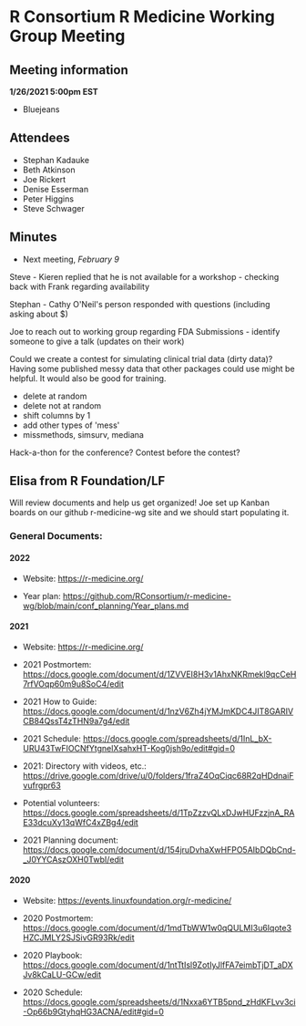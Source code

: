 # R Consortium R Medicine Working Group Meeting 

## Meeting information

**1/26/2021 5:00pm EST**

* Bluejeans

## Attendees

* Stephan Kadauke
* Beth Atkinson
* Joe Rickert
* Denise Esserman
* Peter Higgins
* Steve Schwager


## Minutes 

* Next meeting, *February 9* 

Steve - Kieren replied that he is not available for a workshop
      - checking back with Frank regarding availability
      
Stephan - Cathy O'Neil's person responded with questions (including asking about $)

Joe to reach out to working group regarding FDA Submissions - identify someone to give a talk (updates on their work)

Could we create a contest for simulating clinical trial data (dirty data)? Having some published messy data that other packages could use might be helpful.  It would also be good for training.
* delete at random
* delete not at random
* shift columns by 1
* add other types of 'mess'
* missmethods, simsurv, mediana

Hack-a-thon for the conference? Contest before the contest?

## Elisa from R Foundation/LF

Will review documents and help us get organized!
Joe set up Kanban boards on our github r-medicine-wg site and we should start populating it.


### General Documents: 

#### 2022

* Website: https://r-medicine.org/

* Year plan: https://github.com/RConsortium/r-medicine-wg/blob/main/conf_planning/Year_plans.md


#### 2021

* Website: https://r-medicine.org/

* 2021 Postmortem: https://docs.google.com/document/d/1ZVVEI8H3v1AhxNKRmekl9qcCeH7rfVOqp60m9u8SoC4/edit

* 2021 How to Guide: https://docs.google.com/document/d/1nzV6Zh4jYMJmKDC4JIT8GARIVCB84QssT4zTHN9a7g4/edit
 
* 2021 Schedule: https://docs.google.com/spreadsheets/d/1InL_bX-URU43TwFIOCNfYtgnelXsahxHT-Kog0jsh9o/edit#gid=0

* 2021: Directory with videos, etc.: https://drive.google.com/drive/u/0/folders/1fraZ4OqCiqc68R2qHDdnaiFvufrgpr63

* Potential volunteers:
https://docs.google.com/spreadsheets/d/1TpZzzvQLxDJwHUFzzjnA_RAE33dcuXy13qWfC4xZBg4/edit

* 2021 Planning document: https://docs.google.com/document/d/154jruDvhaXwHFPO5AIbDQbCnd-_J0YYCAszOXH0TwbI/edit 


#### 2020

* Website: https://events.linuxfoundation.org/r-medicine/

* 2020 Postmortem: https://docs.google.com/document/d/1mdTbWW1w0qQULMI3u6Iqote3HZCJMLY2SJSivGR93Rk/edit

* 2020 Playbook: https://docs.google.com/document/d/1ntTtIsl9ZotIyJlfFA7eimbTjDT_aDXJv8kCaLU-GCw/edit

* 2020 Schedule: https://docs.google.com/spreadsheets/d/1Nxxa6YTB5pnd_zHdKFLvv3ci-Op66b9GtyhqHG3ACNA/edit#gid=0





